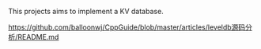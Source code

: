 This projects aims to implement a KV database.

https://github.com/balloonwj/CppGuide/blob/master/articles/leveldb源码分析/README.md
